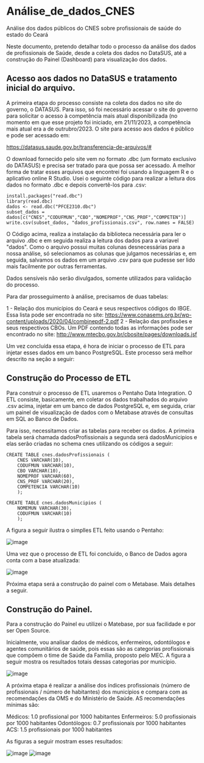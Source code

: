 # Análise_de_dados_CNES
Análise dos dados públicos do CNES sobre profissionais de saúde do estado do Ceará

Neste documento, pretendo detalhar todo o processo da análise dos dados de profissionais de Saúde, desde a coleta dos dados no DataSUS, até a construção do Painel (Dashboard) para visualização dos dados.


## Acesso aos dados no DataSUS e tratamento inicial do arquivo.

A primeira etapa do processo consiste na coleta dos dados no site do governo, o DATASUS. Para isso, só foi necessário acessar o site do governo para solicitar o acesso à competência mais atual disponibilizada (no momento em que esse projeto foi iniciado, em 21/11/2023, a competência mais atual era a de outrubro/2023.
O site para acesso aos dados é público e pode ser acessado em: 

https://datasus.saude.gov.br/transferencia-de-arquivos/#

O download fornecido pelo site vem no formato .dbc (um formato exclusivo do DATASUS) e precisa ser tratado para que possa ser acessado.
A melhor forma de tratar esses arquivos que encontrei foi usando a linguagem R e o aplicativo online R Studio. Usei o seguinte código para realizar a leitura dos dados no formato .dbc e depois convertê-los para .csv:

```
install.packages("read.dbc")
library(read.dbc)
dados <- read.dbc("PFCE2310.dbc")
subset_dados = dados[c("CNES","CODUFMUN","CBO","NOMEPROF","CNS_PROF","COMPETEN")]
write.csv(subset_dados, "dados_profissionais.csv", row.names = FALSE)
```

O Código acima, realiza a instalação da biblioteca necessária para ler o arquivo .dbc e em seguida realiza a leitura dos dados para a variavel "dados".
Como o arquivo possui muitas colunas desnecessárias para a nossa análise, só selecionamos as colunas que julgamos necessárias e, em seguida, salvamos os dados em um arquivo .csv para que pudesse ser lido mais facilmente por outras ferramentas.

Dados sensíveis não serão divulgados, somente utilizados para validação do processo.

Para dar prosseguimento à análise, precisamos de duas tabelas:

1 - Relação dos municípios do Ceará e seus respectivos códigos do IBGE. Essa lista pode ser encontrada no site: https://www.conasems.org.br/wp-content/uploads/2020/04/combinepdf-2.pdf
2 - Relação das profissões e seus respectivos CBOs. Um PDF contendo todas as informações pode ser encontrado no site: http://www.mtecbo.gov.br/cbosite/pages/downloads.jsf

Um vez concluída essa etapa, é hora de iniciar o processo de ETL para injetar esses dados em um banco PostgreSQL. Este processo será melhor descrito na seção a seguir:


## Construção do Processo de ETL

Para construir o processo de ETL usaremos o Pentaho Data Integration. O ETL consiste, basicamente, em coletar os dados trabalhados do arquivo .csv acima, injetar em um banco de dados PostgreSQL e, em seguida, criar um painel de visualização de dados com o Metabase através de consultas em SQL ao Banco de Dados.

Para isso, necessitamos criar as tabelas para receber os dados. A primeira tabela será chamada dadosProfissionais a segunda será dadosMunicipios e elas serão criadas no schema cnes utilizando os códigos a seguir:

```
CREATE TABLE cnes.dadosProfissionais (
    CNES VARCHAR(10),
    CODUFMUN VARCHAR(10),
    CBO VARCHAR(10),
    NOMEPROF VARCHAR(60),
    CNS_PROF VARCHAR(20),
    COMPETENCIA VARCHAR(10)
    );

CREATE TABLE cnes.dadosMunicipios (
    NOMEMUN VARCHAR(30),
    CODUFMUN VARCHAR(10)
    );
```

A figura a seguir ilustra o simplles ETL feito usando o Pentaho:

![image](https://github.com/JesseOliveiraUFC/Analise_de_dados_CNES/assets/97004339/3b12adfe-2057-4e28-be89-2c555303d784)

Uma vez que o processo de ETL foi concluído, o Banco de Dados agora conta com a base atualizada:

![image](https://github.com/JesseOliveiraUFC/Analise_de_dados_CNES/assets/97004339/8cd64568-991e-47f0-a358-125693d383d9)

Próxima etapa será a construção do painel com o Metabase. Mais detalhes a seguir.


## Construção do Painel.

Para a construção do Painel eu utilizei o Matebase, por sua facilidade e por ser Open Source.

Inicialmente, vou analisar dados de médicos, enfermeiros, odontólogos e agentes comunitários de saúde, pois essas são as categorias profissionais que compõem o time de Saúde da Família, proposto pelo MEC.
A figura a seguir mostra os resultados totais dessas categorias por município.

![image](https://github.com/JesseOliveiraUFC/Analise_de_dados_CNES/assets/97004339/7fe5a021-ede9-4a65-bed8-09197adb9dd3)

A próxima etapa é realizar a análise dos índices profissionais (número de profissionais / número de habitantes) dos municípios e compara com as recomendações da OMS e do Ministério de Saúde.
AS recomendações mínimas são:

Médicos: 1.0 profissional por 1000 habitantes
Enfermeiros: 5.0 profissionais por 1000 habitantes
Odontólogos: 0.7 profissionais por 1000 habitantes
ACS: 1.5 profissionais por 1000 habitantes

As figuras a seguir mostram esses resultados:

![image](https://github.com/JesseOliveiraUFC/Analise_de_dados_CNES/assets/97004339/ac881ac2-3bd3-4b0a-9d82-ae75edce04e1)
![image](https://github.com/JesseOliveiraUFC/Analise_de_dados_CNES/assets/97004339/c31cc238-2e61-4a31-af63-b672443a4c20)

